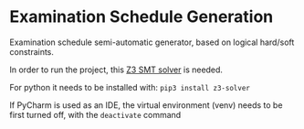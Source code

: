 # Examination Schedule Generation
Examination schedule semi-automatic generator, based on logical hard/soft constraints.

In order to run the project, this [Z3 SMT solver](https://github.com/Z3Prover/z3) is needed.

For python it needs to be installed with: `pip3 install z3-solver`

If PyCharm is used as an IDE, the virtual environment (venv) needs to be first turned off, with the `deactivate` command
